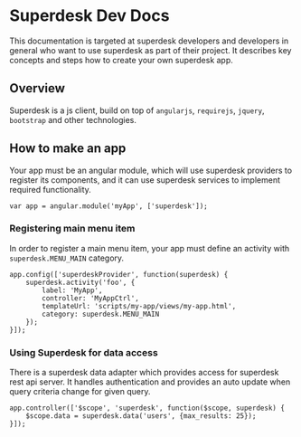 # Superdesk Dev Docs
This documentation is targeted at superdesk developers and developers in general who want to use superdesk as part of their project. It describes key concepts and
steps how to create your own superdesk app.

## Overview
Superdesk is a js client, build on top of ```angularjs```, ```requirejs```, ```jquery```, ```bootstrap``` and other technologies.

## How to make an app
Your app must be an angular module, which will use superdesk providers to register its components, and it can use superdesk services to implement required functionality.

```
var app = angular.module('myApp', ['superdesk']);
```

### Registering main menu item
In order to register a main menu item, your app must define an activity with ```superdesk.MENU_MAIN``` category.

```
app.config(['superdeskProvider', function(superdesk) {
    superdesk.activity('foo', {
        label: 'MyApp',
        controller: 'MyAppCtrl',
        templateUrl: 'scripts/my-app/views/my-app.html',
        category: superdesk.MENU_MAIN
    });
}]);
```

### Using Superdesk for data access
There is a superdesk data adapter which provides access for superdesk rest api server. It handles authentication and provides an auto update when query criteria change for given query.

```
app.controller(['$scope', 'superdesk', function($scope, superdesk) {
    $scope.data = superdesk.data('users', {max_results: 25});
}]);
```
